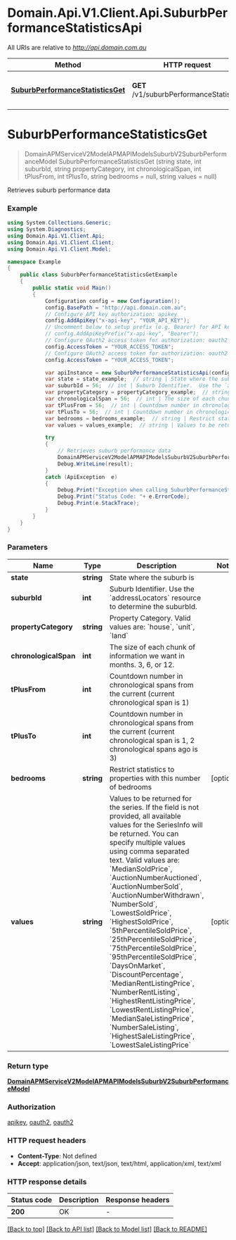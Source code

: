 # Domain.Api.V1.Client.Api.SuburbPerformanceStatisticsApi

All URIs are relative to *http://api.domain.com.au*

Method | HTTP request | Description
------------- | ------------- | -------------
[**SuburbPerformanceStatisticsGet**](SuburbPerformanceStatisticsApi.md#suburbperformancestatisticsget) | **GET** /v1/suburbPerformanceStatistics | Retrieves suburb performance data


<a name="suburbperformancestatisticsget"></a>
# **SuburbPerformanceStatisticsGet**
> DomainAPMServiceV2ModelAPMAPIModelsSuburbV2SuburbPerformanceModel SuburbPerformanceStatisticsGet (string state, int suburbId, string propertyCategory, int chronologicalSpan, int tPlusFrom, int tPlusTo, string bedrooms = null, string values = null)

Retrieves suburb performance data

### Example
```csharp
using System.Collections.Generic;
using System.Diagnostics;
using Domain.Api.V1.Client.Api;
using Domain.Api.V1.Client.Client;
using Domain.Api.V1.Client.Model;

namespace Example
{
    public class SuburbPerformanceStatisticsGetExample
    {
        public static void Main()
        {
            Configuration config = new Configuration();
            config.BasePath = "http://api.domain.com.au";
            // Configure API key authorization: apikey
            config.AddApiKey("x-api-key", "YOUR_API_KEY");
            // Uncomment below to setup prefix (e.g. Bearer) for API key, if needed
            // config.AddApiKeyPrefix("x-api-key", "Bearer");
            // Configure OAuth2 access token for authorization: oauth2
            config.AccessToken = "YOUR_ACCESS_TOKEN";
            // Configure OAuth2 access token for authorization: oauth2
            config.AccessToken = "YOUR_ACCESS_TOKEN";

            var apiInstance = new SuburbPerformanceStatisticsApi(config);
            var state = state_example;  // string | State where the suburb is
            var suburbId = 56;  // int | Suburb Identifier.  Use the `addressLocators` resource to determine the suburbId.
            var propertyCategory = propertyCategory_example;  // string | Property Category. Valid values are: `house`, `unit`, `land`
            var chronologicalSpan = 56;  // int | The size of each chunk of information we want in months. 3, 6, or 12.
            var tPlusFrom = 56;  // int | Countdown number in chronological spans from the current (current chronological span is 1)
            var tPlusTo = 56;  // int | Countdown number in chronological spans from the current (current chronological span is 1, 2 chronological spans ago is 3)
            var bedrooms = bedrooms_example;  // string | Restrict statistics to properties with this number of bedrooms (optional) 
            var values = values_example;  // string | Values to be returned for the series.  If the field is not provided, all available values for the SeriesInfo will be returned. You can specify multiple values using comma separated text.  Valid values are: `MedianSoldPrice`, `AuctionNumberAuctioned`, `AuctionNumberSold`, `AuctionNumberWithdrawn`, `NumberSold`, `LowestSoldPrice`, `HighestSoldPrice`, `5thPercentileSoldPrice`, `25thPercentileSoldPrice`, `75thPercentileSoldPrice`, `95thPercentileSoldPrice`, `DaysOnMarket`, `DiscountPercentage`, `MedianRentListingPrice`, `NumberRentListing`, `HighestRentListingPrice`, `LowestRentListingPrice`, `MedianSaleListingPrice`, `NumberSaleListing`, `HighestSaleListingPrice`, `LowestSaleListingPrice` (optional) 

            try
            {
                // Retrieves suburb performance data
                DomainAPMServiceV2ModelAPMAPIModelsSuburbV2SuburbPerformanceModel result = apiInstance.SuburbPerformanceStatisticsGet(state, suburbId, propertyCategory, chronologicalSpan, tPlusFrom, tPlusTo, bedrooms, values);
                Debug.WriteLine(result);
            }
            catch (ApiException  e)
            {
                Debug.Print("Exception when calling SuburbPerformanceStatisticsApi.SuburbPerformanceStatisticsGet: " + e.Message );
                Debug.Print("Status Code: "+ e.ErrorCode);
                Debug.Print(e.StackTrace);
            }
        }
    }
}
```

### Parameters

Name | Type | Description  | Notes
------------- | ------------- | ------------- | -------------
 **state** | **string**| State where the suburb is | 
 **suburbId** | **int**| Suburb Identifier.  Use the &#x60;addressLocators&#x60; resource to determine the suburbId. | 
 **propertyCategory** | **string**| Property Category. Valid values are: &#x60;house&#x60;, &#x60;unit&#x60;, &#x60;land&#x60; | 
 **chronologicalSpan** | **int**| The size of each chunk of information we want in months. 3, 6, or 12. | 
 **tPlusFrom** | **int**| Countdown number in chronological spans from the current (current chronological span is 1) | 
 **tPlusTo** | **int**| Countdown number in chronological spans from the current (current chronological span is 1, 2 chronological spans ago is 3) | 
 **bedrooms** | **string**| Restrict statistics to properties with this number of bedrooms | [optional] 
 **values** | **string**| Values to be returned for the series.  If the field is not provided, all available values for the SeriesInfo will be returned. You can specify multiple values using comma separated text.  Valid values are: &#x60;MedianSoldPrice&#x60;, &#x60;AuctionNumberAuctioned&#x60;, &#x60;AuctionNumberSold&#x60;, &#x60;AuctionNumberWithdrawn&#x60;, &#x60;NumberSold&#x60;, &#x60;LowestSoldPrice&#x60;, &#x60;HighestSoldPrice&#x60;, &#x60;5thPercentileSoldPrice&#x60;, &#x60;25thPercentileSoldPrice&#x60;, &#x60;75thPercentileSoldPrice&#x60;, &#x60;95thPercentileSoldPrice&#x60;, &#x60;DaysOnMarket&#x60;, &#x60;DiscountPercentage&#x60;, &#x60;MedianRentListingPrice&#x60;, &#x60;NumberRentListing&#x60;, &#x60;HighestRentListingPrice&#x60;, &#x60;LowestRentListingPrice&#x60;, &#x60;MedianSaleListingPrice&#x60;, &#x60;NumberSaleListing&#x60;, &#x60;HighestSaleListingPrice&#x60;, &#x60;LowestSaleListingPrice&#x60; | [optional] 

### Return type

[**DomainAPMServiceV2ModelAPMAPIModelsSuburbV2SuburbPerformanceModel**](DomainAPMServiceV2ModelAPMAPIModelsSuburbV2SuburbPerformanceModel.md)

### Authorization

[apikey](../README.md#apikey), [oauth2](../README.md#oauth2), [oauth2](../README.md#oauth2)

### HTTP request headers

 - **Content-Type**: Not defined
 - **Accept**: application/json, text/json, text/html, application/xml, text/xml

### HTTP response details
| Status code | Description | Response headers |
|-------------|-------------|------------------|
| **200** | OK |  -  |

[[Back to top]](#) [[Back to API list]](../README.md#documentation-for-api-endpoints) [[Back to Model list]](../README.md#documentation-for-models) [[Back to README]](../README.md)

